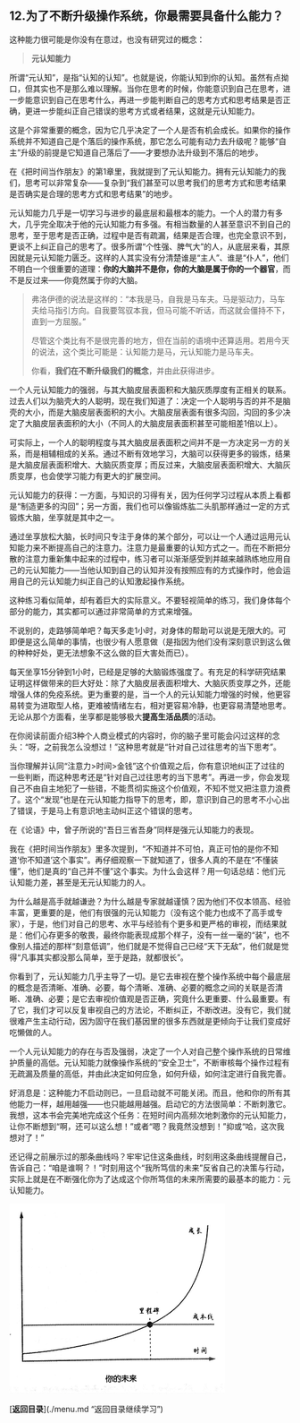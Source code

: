 ## 12.为了不断升级操作系统，你最需要具备什么能力？

这种能力很可能是你没有在意过，也没有研究过的概念：

> **元认知能力**

所谓“元认知”，是指“认知的认知”。也就是说，你能认知到你的认知。虽然有点拗口，但其实也不是那么难以理解。当你在思考的时候，你能意识到自己在思考，进一步能意识到自己在思考什么，再进一步能判断自己的思考方式和思考结果是否正确，更进一步能纠正自己错误的思考方式或者结果，这就是元认知能力。

这是个非常重要的概念，因为它几乎决定了一个人是否有机会成长。如果你的操作系统并不知道自己是个落后的操作系统，那它怎么可能有动力去升级呢？能够“自主”升级的前提是它知道自己落后了——才要想办法升级到不落后的地步。

在《把时间当作朋友》的第1章里，我就提到了元认知能力。拥有元认知能力的我们，思考可以非常复杂——复杂到“我们甚至可以思考我们的思考方式和思考结果是否确实是合理的思考方式和思考结果”的地步。

元认知能力几乎是一切学习与进步的最底层和最根本的能力。一个人的潜力有多大，几乎完全取决于他的元认知能力有多强。有相当数量的人甚至意识不到自己的思考，至于思考是否正确，过程中是否有疏漏，结果是否合理，也完全意识不到，更谈不上纠正自己的思考了。很多所谓“个性强、脾气大”的人，从底层来看，其原因就是元认知能力匮乏。这样的人其实没有分清楚谁是“主人”、谁是“仆人”，他们不明白一个很重要的道理：**你的大脑并不是你，你的大脑是属于你的一个器官**，而不是反过来——你竟然属于你的大脑。

> 弗洛伊德的说法是这样的：“本我是马，自我是马车夫。马是驱动力，马车夫给马指引方向。自我要驾驭本我，但马可能不听话，而这就会僵持不下，直到一方屈服。”
>
> 尽管这个类比有不是很完善的地方，但在当前的语境中还算适用。若用今天的说法，这个类比可能是：认知能力是马，元认知能力是马车夫。
>
> 你看，**我们在不断升级我们的概念**，并由此获得进步。

一个人元认知能力的强弱，与其大脑皮层表面积和大脑灰质厚度有正相关的联系。过去人们以为脑壳大的人聪明，现在我们知道了：决定一个人聪明与否的并不是脑壳的大小，而是大脑皮层表面积的大小。大脑皮层表面有很多沟回，沟回的多少决定了大脑皮层表面积的大小（不同人的大脑皮层表面积甚至可能相差1倍以上）。

可实际上，一个人的聪明程度与其大脑皮层表面积之间并不是一方决定另一方的关系，而是相辅相成的关系。通过不断有效地学习，大脑可以获得更多的锻炼，结果是大脑皮层表面积增大、大脑灰质变厚；而反过来，大脑皮层表面积增大、大脑灰质变厚，也会使学习能力有更大的扩展空间。

元认知能力的获得：一方面，与知识的习得有关，因为任何学习过程从本质上看都是“制造更多的沟回”；另一方面，我们也可以像锻炼肱二头肌那样通过一定的方式锻炼大脑，坐享就是其中之一。

通过坐享放松大脑，长时间只专注于身体的某个部分，可以让一个人通过运用元认知能力来不断提高自己的注意力。注意力是最重要的认知方式之一。而在不断把分散的注意力重新集中起来的过程中，练习者可以渐渐感受到并越来越熟练地应用自己的元认知能力——当他认知到自己的认知并没有按照应有的方式操作时，他会运用自己的元认知能力纠正自己的认知激起操作系统。

这种练习看似简单，却有着巨大的实际意义。不要轻视简单的练习，我们身体每个部分的能力，其实都可以通过非常简单的方式来增强。

不说别的，走路够简单吧？每天多走1小时，对身体的帮助可以说是无限大的。可即便是这么简单的事情，也很少有人愿意做（是指因为他们没有深刻意识到这么做的种种好处，更无法想象不这么做的巨大害处而已）。

每天坐享15分钟到1小时，已经是足够的大脑锻炼强度了。有充足的科学研究结果证明这样做带来的巨大好处：除了大脑皮层表面积增大、大脑灰质变厚之外，还能增强人体的免疫系统。更为重要的是，当一个人的元认知能力增强的时候，他更容易转变为进取型人格，更难被情绪左右，相对更容易冷静，也更容易清楚地思考。无论从那个方面看，坐享都是能够极大**提高生活品质**的活动。

在你阅读前面介绍3种个人商业模式的内容时，你的脑子里可能会闪过这样的念头：“呀，之前我怎么没想过！”这种思考就是“针对自己过往思考的当下思考”。

当你理解并认同“注意力>时间>金钱”这个价值观之后，你有意识地纠正了过往的一些判断，而这种思考还是“针对自己过往思考的当下思考”。再进一步，你会发现自己不由自主地犯了一些错，不能贯彻实施这个价值观，不知不觉又把注意力浪费了。这个“发现”也是在元认知能力指导下的思考，即，意识到自己的思考不小心出了错误，于是马上有意识地主动纠正这个错误的思考。

在《论语》中，曾子所说的“吾日三省吾身”同样是强元认知能力的表现。

我在《把时间当作朋友》里多次提到，“不知道并不可怕，真正可怕的是你不知道‘你不知道’这个事实”。再仔细观察一下就知道了，很多人真的不是在“不懂装懂”，他们是真的“自己并不懂”这个事实。为什么会这样？用一句话总结：他们元认知能力差，甚至是无元认知能力的人。

为什么越是高手就越谦逊？为什么越是专家就越谨慎？因为他们不仅本领高、经验丰富，更重要的是，他们有很强的元认知能力（没有这个能力也成不了高手或专家），于是，他们对自己的思考、水平与经验有个更多和更严格的审视，而结果就是：他们心存更多的敬畏，最终你能表现成那个样子，没有一丝一毫的“装”，也不像别人描述的那样“刻意低调”，他们就是不觉得自己已经“天下无敌”，他们就是觉得“凡事其实都没那么简单，至于是路，就都很长”。

你看到了，元认知能力几乎主导了一切。是它去审视在整个操作系统中每个最底层的概念是否清晰、准确、必要，每个清晰、准确、必要的概念之间的关联是否清晰、准确、必要；是它去审视价值观是否正确，究竟什么更重要、什么最重要。有了它，我们才可以反复审视自己的方法论，不断纠正，不断改进。没有它，我们就很难产生主动行动，因为固守在我们基因里的很多东西就是更倾向于让我们变成好吃懒做的人。

一个人元认知能力的存在与否及强弱，决定了一个人对自己整个操作系统的日常维护质量的高低。元认知能力就像操作系统的“安全卫士”，不断审核每个操作过程有无疏漏及质量的高低，并由此决定如何应急，如何升级，如何注定进行自我完善。

好消息是：这种能力不启动则已，一旦启动就不可能关闭。而且，他和你的所有其他能力一样，越用越强——也只能越用越强。启动它的方法很简单：不断刺激它。我想，这本书会完美地完成这个任务：在短时间内高频次地刺激你的元认知能力，让你不断想到“啊，还可以这么想！”或者“嗯？我竟然没想到！”抑或“哈，这次我想对了！”

还记得之前展示过的那条曲线吗？牢牢记住这条曲线，时刻用这条曲线提醒自己，告诉自己：“咱是谁啊？！”时刻用这个“我所笃信的未来”反省自己的决策与行动，实际上就是在不断强化你为了达成这个你所笃信的未来所需要的最基本的能力：元认知能力。

![image_20211209003650.png](images/image_20211209003650.png)

[**返回目录**](./menu.md “返回目录继续学习”)
